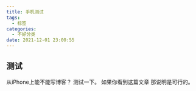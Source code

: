 ```yaml
---
title: 手机测试
tags:
  - 标签
categories:
  - 不好分类
date: 2021-12-01 23:00:55
---
```


## 测试


从iPhone上能不能写博客？
测试一下。
如果你看到这篇文章
那说明是可行的。